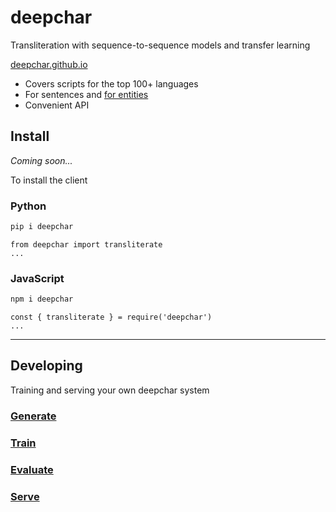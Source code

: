 # deepchar

Transliteration with sequence-to-sequence models and transfer learning

[deepchar.github.io](https://deepchar.github.io)


- Covers scripts for the top 100+ languages
- For sentences and [for entities](/entities.md)
- Convenient API


## Install
*Coming soon...*

To install the client

### Python
```bash
pip i deepchar
```
```
from deepchar import transliterate
...
```

### JavaScript

```bash
npm i deepchar
```

```
const { transliterate } = require('deepchar')
...
```

---

## Developing

Training and serving your own deepchar system

### [Generate](generate/)

### [Train](train/)

### [Evaluate](evaluate/)

### [Serve](serve/)



